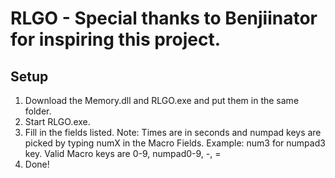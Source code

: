 # RLGO - Special thanks to Benjiinator for inspiring this project.
## Setup
1. Download the Memory.dll and RLGO.exe and put them in the same folder.
2. Start RLGO.exe.
3. Fill in the fields listed. Note: Times are in seconds and numpad keys are picked by typing numX in the Macro Fields.
   Example: num3 for numpad3 key.
   Valid Macro keys are 0-9, numpad0-9, -, = 
4. Done!
